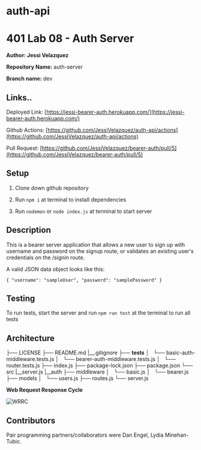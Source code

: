 # auth-api

# 401 Lab 08 - Auth Server

**Author: Jessi Velazquez**

**Repository Name:** auth-server

**Branch name:** dev

## Links..

Deployed Link: [https://jessi-bearer-auth.herokuapp.com/](https://jessi-bearer-auth.herokuapp.com/)

Github Actions: [https://github.com/JessiVelazquez/auth-api/actions](https://github.com/JessiVelazquez/auth-api/actions)

Pull Request: [https://github.com/JessiVelazquez/bearer-auth/pull/5](https://github.com/JessiVelazquez/bearer-auth/pull/5)

## Setup

1. Clone down github repository

2. Run ```npm i``` at terminal to install dependencies

3. Run ```nodemon``` or ```node index.js``` at terminal to start server

## Description

This is a bearer server application that allows a new user to sign up with username and password on the signup route, or validates an existing user's credentials on the /signin route.

A valid JSON data object looks like this:

```
{ "username": "sampleUser", "password": "samplePassword" }
```

## Testing

To run tests, start the server and run ```npm run test``` at the terminal to run all tests

## Architecture

├── LICENSE
├── README.md
|__.gitignore
├── __tests__
│   └── basic-auth-middleware.tests.js
│   └── bearer-auth-middleware.tests.js
│   └── router.tests.js
├── index.js
├── package-lock.json
├── package.json
└── src
    |__server.js
    |__auth
        ├── middleware
        │   └── basic.js
        │   └── bearer.js
        ├── models
        │   └── users.js
        ├── routes.js
        └── server.js


**Web Request Response Cycle**

![WRRC](WRRC.png)


## Contributors

Pair programming partners/collaborators were Dan Engel, Lydia Minehan-Tubic.